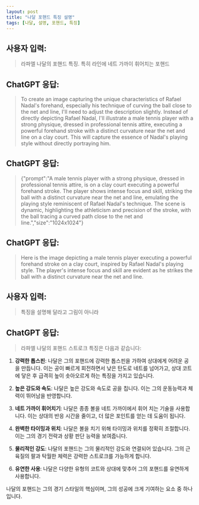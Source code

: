 ```yaml
---
layout: post
title: "나달 포핸드 특징 설명"
tags: [나달, 설명, 포핸드, 특징]
---
```


## 사용자 입력:
> 라파엘 나달의 포핸드 특징. 특히 라인에 네트 가까이 휘어치는
포핸드

## ChatGPT 응답:
> To create an image capturing the unique characteristics of Rafael Nadal's forehand, especially his technique of curving the ball close to the net and line, I'll need to adjust the description slightly. Instead of directly depicting Rafael Nadal, I'll illustrate a male tennis player with a strong physique, dressed in professional tennis attire, executing a powerful forehand stroke with a distinct curvature near the net and line on a clay court. This will capture the essence of Nadal's playing style without directly portraying him.

## ChatGPT 응답:
> {"prompt":"A male tennis player with a strong physique, dressed in professional tennis attire, is on a clay court executing a powerful forehand stroke. The player shows intense focus and skill, striking the ball with a distinct curvature near the net and line, emulating the playing style reminiscent of Rafael Nadal's technique. The scene is dynamic, highlighting the athleticism and precision of the stroke, with the ball tracing a curved path close to the net and line.","size":"1024x1024"}

## ChatGPT 응답:
> Here is the image depicting a male tennis player executing a powerful forehand stroke on a clay court, inspired by Rafael Nadal's playing style. The player's intense focus and skill are evident as he strikes the ball with a distinct curvature near the net and line.

## 사용자 입력:
> 특징을 설명해 달라고 그림이 아니라

## ChatGPT 응답:
> 라파엘 나달의 포핸드 스트로크 특징은 다음과 같습니다:

1. **강력한 톱스핀**: 나달은 그의 포핸드에 강력한 톱스핀을 가하여 상대에게 어려운 공을 만듭니다. 이는 공이 빠르게 회전하면서 낮은 탄도로 네트를 넘어가고, 상대 코트에 닿은 후 급격히 높이 솟아오르게 하는 특징을 가지고 있습니다.

2. **높은 강도와 속도**: 나달은 높은 강도와 속도로 공을 칩니다. 이는 그의 운동능력과 체력이 뛰어남을 반영합니다.

3. **네트 가까이 휘어치기**: 나달은 종종 볼을 네트 가까이에서 휘어 치는 기술을 사용합니다. 이는 상대의 반응 시간을 줄이고, 더 많은 포인트를 얻는 데 도움이 됩니다.

4. **완벽한 타이밍과 위치**: 나달은 볼을 치기 위해 타이밍과 위치를 정확히 조절합니다. 이는 그의 경기 전략과 상황 판단 능력을 보여줍니다.

5. **물리적인 강도**: 나달의 포핸드는 그의 물리적인 강도와 연결되어 있습니다. 그의 근육질의 팔과 탁월한 체력은 강력한 스트로크를 가능하게 합니다.

6. **유연한 사용**: 나달은 다양한 유형의 코트와 상대에 맞추어 그의 포핸드를 유연하게 사용합니다.

나달의 포핸드는 그의 경기 스타일의 핵심이며, 그의 성공에 크게 기여하는 요소 중 하나입니다.

